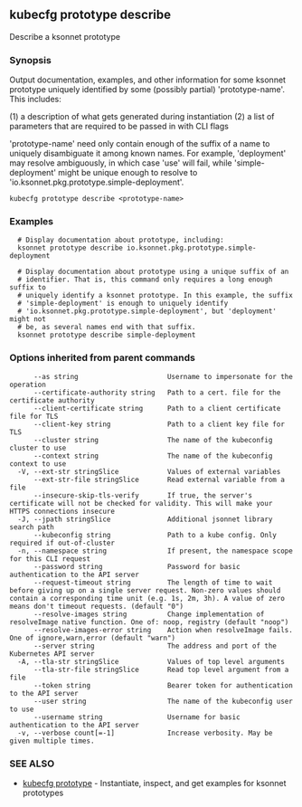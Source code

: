 ## kubecfg prototype describe

Describe a ksonnet prototype

### Synopsis


Output documentation, examples, and other information for some ksonnet
prototype uniquely identified by some (possibly partial) 'prototype-name'. This
includes:

  (1) a description of what gets generated during instantiation
  (2) a list of parameters that are required to be passed in with CLI flags

'prototype-name' need only contain enough of the suffix of a name to uniquely
disambiguate it among known names. For example, 'deployment' may resolve
ambiguously, in which case 'use' will fail, while 'simple-deployment' might be
unique enough to resolve to 'io.ksonnet.pkg.prototype.simple-deployment'.

```
kubecfg prototype describe <prototype-name>
```

### Examples

```
  # Display documentation about prototype, including:
  ksonnet prototype describe io.ksonnet.pkg.prototype.simple-deployment

  # Display documentation about prototype using a unique suffix of an
  # identifier. That is, this command only requires a long enough suffix to
  # uniquely identify a ksonnet prototype. In this example, the suffix
  # 'simple-deployment' is enough to uniquely identify
  # 'io.ksonnet.pkg.prototype.simple-deployment', but 'deployment' might not
  # be, as several names end with that suffix.
  ksonnet prototype describe simple-deployment
```

### Options inherited from parent commands

```
      --as string                      Username to impersonate for the operation
      --certificate-authority string   Path to a cert. file for the certificate authority
      --client-certificate string      Path to a client certificate file for TLS
      --client-key string              Path to a client key file for TLS
      --cluster string                 The name of the kubeconfig cluster to use
      --context string                 The name of the kubeconfig context to use
  -V, --ext-str stringSlice            Values of external variables
      --ext-str-file stringSlice       Read external variable from a file
      --insecure-skip-tls-verify       If true, the server's certificate will not be checked for validity. This will make your HTTPS connections insecure
  -J, --jpath stringSlice              Additional jsonnet library search path
      --kubeconfig string              Path to a kube config. Only required if out-of-cluster
  -n, --namespace string               If present, the namespace scope for this CLI request
      --password string                Password for basic authentication to the API server
      --request-timeout string         The length of time to wait before giving up on a single server request. Non-zero values should contain a corresponding time unit (e.g. 1s, 2m, 3h). A value of zero means don't timeout requests. (default "0")
      --resolve-images string          Change implementation of resolveImage native function. One of: noop, registry (default "noop")
      --resolve-images-error string    Action when resolveImage fails. One of ignore,warn,error (default "warn")
      --server string                  The address and port of the Kubernetes API server
  -A, --tla-str stringSlice            Values of top level arguments
      --tla-str-file stringSlice       Read top level argument from a file
      --token string                   Bearer token for authentication to the API server
      --user string                    The name of the kubeconfig user to use
      --username string                Username for basic authentication to the API server
  -v, --verbose count[=-1]             Increase verbosity. May be given multiple times.
```

### SEE ALSO
* [kubecfg prototype](kubecfg_prototype.md)	 - Instantiate, inspect, and get examples for ksonnet prototypes

